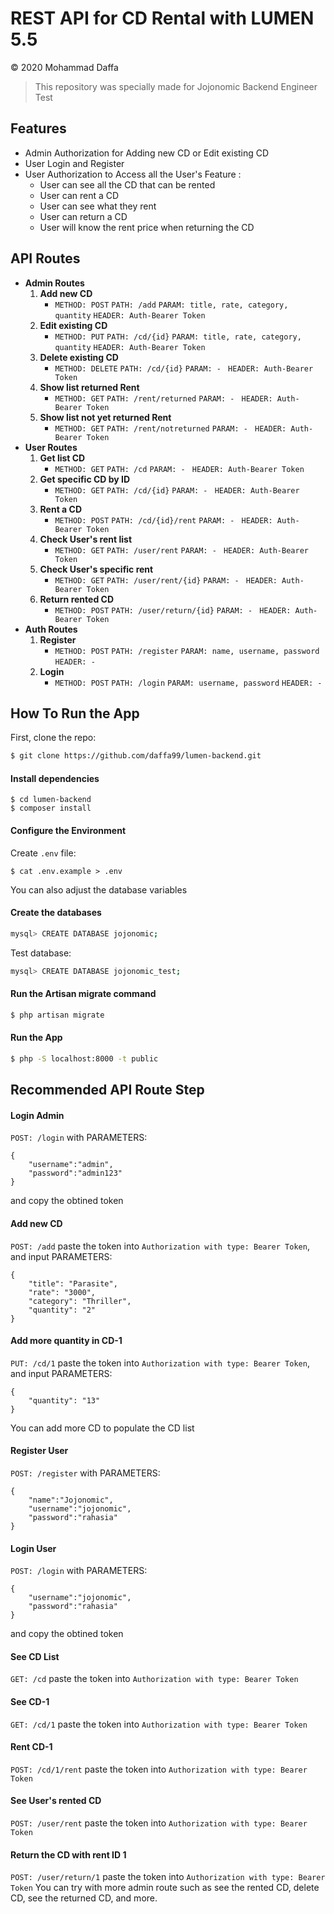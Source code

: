 # REST API for CD Rental with LUMEN 5.5
&copy; 2020 Mohammad Daffa
> This repository was specially made for Jojonomic Backend Engineer Test

## Features
* Admin Authorization for Adding new CD or Edit existing CD
* User Login and Register
* User Authorization to Access all the User's Feature :
  - User can see all the CD that can be rented
  - User can rent a CD
  - User can see what they rent
  - User can return a CD
  - User will know the rent price when returning the CD

## API Routes
* **Admin Routes**
  1. **Add new CD**
     - `METHOD: POST` `PATH: /add` `PARAM: title, rate, category, quantity` `HEADER: Auth-Bearer Token`
  2. **Edit existing CD**
     - `METHOD: PUT` `PATH: /cd/{id}` `PARAM: title, rate, category, quantity` `HEADER: Auth-Bearer Token`
  3. **Delete existing CD**
     - `METHOD: DELETE` `PATH: /cd/{id}` `PARAM: - ` `HEADER: Auth-Bearer Token`
  4. **Show list returned Rent**
     - `METHOD: GET` `PATH: /rent/returned` `PARAM: - ` `HEADER: Auth-Bearer Token`
  5. **Show list not yet returned Rent**
     - `METHOD: GET` `PATH: /rent/notreturned` `PARAM: - ` `HEADER: Auth-Bearer Token`
* **User Routes**
  1. **Get list CD**
     - `METHOD: GET` `PATH: /cd` `PARAM: - ` `HEADER: Auth-Bearer Token`
  2. **Get specific CD by ID**
     - `METHOD: GET` `PATH: /cd/{id}` `PARAM: - ` `HEADER: Auth-Bearer Token`
  3. **Rent a CD**
     - `METHOD: POST` `PATH: /cd/{id}/rent` `PARAM: - ` `HEADER: Auth-Bearer Token`
  4. **Check User's rent list**
     - `METHOD: GET` `PATH: /user/rent` `PARAM: - ` `HEADER: Auth-Bearer Token`
  5. **Check User's specific rent**
     - `METHOD: GET` `PATH: /user/rent/{id}` `PARAM: - ` `HEADER: Auth-Bearer Token`
  6. **Return rented CD**
     - `METHOD: POST` `PATH: /user/return/{id}` `PARAM: - ` `HEADER: Auth-Bearer Token`
* **Auth Routes**
  1. **Register**
     - `METHOD: POST` `PATH: /register` `PARAM: name, username, password` `HEADER: - `
  1. **Login**
     - `METHOD: POST` `PATH: /login` `PARAM: username, password` `HEADER: - `

## How To Run the App
First, clone the repo:
```bash
$ git clone https://github.com/daffa99/lumen-backend.git
```
#### Install dependencies
```
$ cd lumen-backend
$ composer install
```
#### Configure the Environment
Create `.env` file:
```
$ cat .env.example > .env
```
You can also adjust the database variables
#### Create the databases
```bash
mysql> CREATE DATABASE jojonomic;
```
Test database:
```bash
mysql> CREATE DATABASE jojonomic_test;
```
#### Run the Artisan migrate command
```bash
$ php artisan migrate
```
#### Run the App
```bash
$ php -S localhost:8000 -t public
```
## Recommended API Route Step
#### Login Admin
`POST: /login` with PARAMETERS: 
```
{
	"username":"admin",
	"password":"admin123"
}
``` 
and copy the obtined token
#### Add new CD
`POST: /add` paste the token into `Authorization with type: Bearer Token`, and input PARAMETERS: 
```
{
    "title": "Parasite",
    "rate": "3000",
    "category": "Thriller",
    "quantity": "2"
}
```
#### Add more quantity in CD-1
`PUT: /cd/1` paste the token into `Authorization with type: Bearer Token`, and input PARAMETERS:
```
{
    "quantity": "13"
}
```
You can add more CD to populate the CD list
#### Register User
`POST: /register` with PARAMETERS: 
```
{
	"name":"Jojonomic",
	"username":"jojonomic",
	"password":"rahasia"
}
``` 
#### Login User
`POST: /login` with PARAMETERS: 
```
{
	"username":"jojonomic",
	"password":"rahasia"
}
``` 
and copy the obtined token
#### See CD List
`GET: /cd` paste the token into `Authorization with type: Bearer Token`
#### See CD-1
`GET: /cd/1` paste the token into `Authorization with type: Bearer Token`
#### Rent CD-1
`POST: /cd/1/rent` paste the token into `Authorization with type: Bearer Token`
#### See User's rented CD
`POST: /user/rent` paste the token into `Authorization with type: Bearer Token`
#### Return the CD with rent ID 1
`POST: /user/return/1` paste the token into `Authorization with type: Bearer Token`
You can try with more admin route such as see the rented CD, delete CD, see the returned CD, and more.
